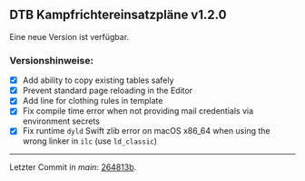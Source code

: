 ## DTB Kampfrichtereinsatzpläne v1.2.0

Eine neue Version ist verfügbar.

### Versionshinweise:

- [x] Add ability to copy existing tables safely
- [x] Prevent standard page reloading in the Editor
- [x] Add line for clothing rules in template
- [x] Fix compile time error when not providing mail credentials via environment secrets
- [x] Fix runtime `dyld` Swift zlib error on macOS x86_64 when using the wrong linker in `ilc` (use `ld_classic`)

---

Letzter Commit in *main*: [264813b](https://github.com/philippremy/dtb-kampfrichtereinsatzplaene/commit/264813b7dd2843756dc3c7a7263c4bc90e46d820).
